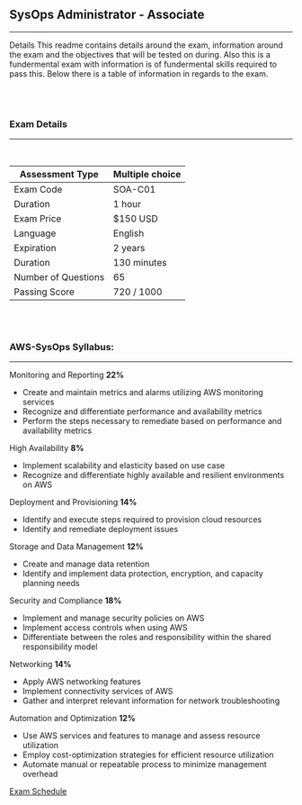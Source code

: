 ## SysOps Administrator - Associate
---

Details
This readme contains details around the exam, information around the exam and the objectives that will be tested on during.  Also this is a fundermental exam with information is of fundermental skills required to pass this.  Below there is a table of information in regards to the exam.

<br>
<br>

### Exam Details
---

<br>


| Assessment Type     | Multiple choice
| ------------------- | -------------- |
| Exam Code           | SOA-C01
| Duration            | 1 hour
| Exam Price          | $150 USD
| Language            | English
| Expiration          | 2 years
| Duration            | 130 minutes
| Number of Questions | 65
| Passing Score       | 720 / 1000

<br>
<br>

### AWS-SysOps Syllabus:
---

Monitoring and Reporting **22%**
- Create and maintain metrics and alarms utilizing AWS monitoring services
- Recognize and differentiate performance and availability metrics
- Perform the steps necessary to remediate based on performance and availability metrics	

High Availability **8%**
- Implement scalability and elasticity based on use case
- Recognize and differentiate highly available and resilient environments on AWS	

Deployment and Provisioning **14%**
- Identify and execute steps required to provision cloud resources
- Identify and remediate deployment issues	

Storage and Data Management	**12%**
- Create and manage data retention
- Identify and implement data protection, encryption, and capacity planning needs	

Security and Compliance	**18%**
- Implement and manage security policies on AWS
- Implement access controls when using AWS
- Differentiate between the roles and responsibility within the shared responsibility model	

Networking **14%**
- Apply AWS networking features
- Implement connectivity services of AWS
- Gather and interpret relevant information for network troubleshooting

Automation and Optimization **12%**
- Use AWS services and features to manage and assess resource utilization
- Employ cost-optimization strategies for efficient resource utilization
- Automate manual or repeatable process to minimize management overhead


[Exam Schedule](https://aws.amazon.com/certification/certification-prep/testing/)
